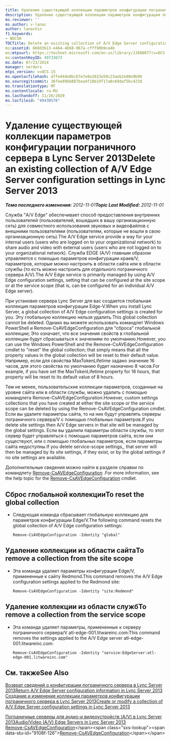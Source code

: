 ```yaml
---
title: Удаление существующей коллекции параметров конфигурации пограничного сервера/V
description: Удаление существующей коллекции параметров конфигурации пограничного сервера.
ms.reviewer: ''
ms.author: v-lanac
author: lanachin
f1.keywords:
- NOCSH
TOCTitle: Delete an existing collection of A/V Edge Server configuration settings
ms:assetid: 668d3613-e464-4b68-967a-cfff90b9ce4b
ms:mtpsurl: https://technet.microsoft.com/en-us/library/JJ688077(v=OCS.15)
ms:contentKeyID: 49733673
ms.date: 07/23/2014
manager: serdars
mtps_version: v=OCS.15
ms.openlocfilehash: d7fe444e8bcb7e7e8e2633e59c23aeb2e80e9b98
ms.sourcegitcommit: 36fee89bb887bea4f18b19f17a8c69daf5bc423d
ms.translationtype: MT
ms.contentlocale: ru-RU
ms.lasthandoff: 11/26/2020
ms.locfileid: "49430576"
---
```

# <a name="delete-an-existing-collection-of-av-edge-server-configuration-settings-in-lync-server-2013"></a><span data-ttu-id="9108f-103">Удаление существующей коллекции параметров конфигурации пограничного сервера в Lync Server 2013</span><span class="sxs-lookup"><span data-stu-id="9108f-103">Delete an existing collection of A/V Edge Server configuration settings in Lync Server 2013</span></span>

<div data-xmlns="http://www.w3.org/1999/xhtml">

<div class="topic" data-xmlns="http://www.w3.org/1999/xhtml" data-msxsl="urn:schemas-microsoft-com:xslt" data-cs="https://msdn.microsoft.com/">

<div data-asp="https://msdn2.microsoft.com/asp">



</div>

<div id="mainSection">

<div id="mainBody"><span data-ttu-id="9108f-104">

<span> </span></span><span class="sxs-lookup"><span data-stu-id="9108f-104">

<span> </span></span></span>

<span data-ttu-id="9108f-105">_**Тема последнего изменения:** 2012-11-01_</span><span class="sxs-lookup"><span data-stu-id="9108f-105">_**Topic Last Modified:** 2012-11-01_</span></span>

<span data-ttu-id="9108f-106">Служба "A/V Edge" обеспечивает способ предоставления внутренних пользователей (пользователей, вошедших в вашу организационную сеть) для совместного использования звуковых и видеофайлов с внешними пользователями (пользователям, которые не вошли в свою организационную сеть).</span><span class="sxs-lookup"><span data-stu-id="9108f-106">The A/V Edge service provide a way for your internal users (users who are logged on to your organizational network) to share audio and video with external users (users who are not logged on to your organizational network).</span></span> <span data-ttu-id="9108f-107">Служба EDGE (A/V) главным образом управляется с помощью параметров конфигурации краев/V, параметров, которые можно настроить в области сайта или в области службы (то есть можно настроить для отдельного пограничного сервера A/V).</span><span class="sxs-lookup"><span data-stu-id="9108f-107">The A/V Edge service is primarily managed by using A/V Edge configuration settings, setting that can be configured at the site scope or at the service scope (that is, can be configured for an individual A/V Edge server).</span></span>

<span data-ttu-id="9108f-108">При установке сервера Lync Server для вас создается глобальная коллекция параметров конфигурации Edge-V.</span><span class="sxs-lookup"><span data-stu-id="9108f-108">When you install Lync Server, a global collection of A/V Edge configuration settings is created for you.</span></span> <span data-ttu-id="9108f-109">Эту глобальную коллекцию нельзя удалить.</span><span class="sxs-lookup"><span data-stu-id="9108f-109">This global collection cannot be deleted.</span></span> <span data-ttu-id="9108f-110">Однако вы можете использовать командлет Windows PowerShell и Remove-CsAVEdgeConfiguration для "сброса" глобальной коллекции; Это означает, что все значения свойств в глобальной коллекции будут сбрасываться к значениям по умолчанию.</span><span class="sxs-lookup"><span data-stu-id="9108f-110">However, you can use the Windows PowerShell and the Remove-CsAVEdgeConfiguration cmdlet to "reset" the global collection; that simply means that all the property values in the global collection will be reset to their default value.</span></span> <span data-ttu-id="9108f-111">Например, если для свойства MaxTokenLifetime задано значение 16 часов, для этого свойства по умолчанию будет назначено 8 часов.</span><span class="sxs-lookup"><span data-stu-id="9108f-111">For example, if you have set the MaxTokenLifetime property for 16 hours, that property will be reset to its default value of 8 hours.</span></span>

<span data-ttu-id="9108f-112">Тем не менее, пользовательские коллекции параметров, созданные на уровне сайта или в области службы, можно удалить с помощью командлета Remove-CsAVEdgeConfiguration.</span><span class="sxs-lookup"><span data-stu-id="9108f-112">However, custom settings collections that you have created at either the site scope or the service scope can be deleted by using the Remove-CsAVEdgeConfiguration cmdlet.</span></span> <span data-ttu-id="9108f-113">Если вы удалите параметры сайта, то на них будут управлять серверы пограничного сервера/V с помощью глобальных параметров.</span><span class="sxs-lookup"><span data-stu-id="9108f-113">If you delete site settings then A/V Edge servers in that site will be managed by the global settings.</span></span> <span data-ttu-id="9108f-114">Если вы удалили параметры области службы, то этот сервер будет управляться с помощью параметров сайта, если они существуют, или с помощью глобальных параметров, если параметры сайта недоступны.</span><span class="sxs-lookup"><span data-stu-id="9108f-114">If you delete service-scope settings,, that server will then be managed by its site settings, if they exist, or by the global settings if no site settings are available.</span></span>

<span data-ttu-id="9108f-115">Дополнительные сведения можно найти в разделе справки по командлету [Remove-CsAVEdgeConfiguration](https://technet.microsoft.com/library/Gg398786(v=OCS.15)) .</span><span class="sxs-lookup"><span data-stu-id="9108f-115">For more information, see the help topic for the [Remove-CsAVEdgeConfiguration](https://technet.microsoft.com/library/Gg398786(v=OCS.15)) cmdlet.</span></span>

<div>

## <a name="to-reset-the-global-collection"></a><span data-ttu-id="9108f-116">Сброс глобальной коллекции</span><span class="sxs-lookup"><span data-stu-id="9108f-116">To reset the global collection</span></span>

  - <span data-ttu-id="9108f-117">Следующая команда сбрасывает глобальную коллекцию для параметров конфигурации Edge/V.</span><span class="sxs-lookup"><span data-stu-id="9108f-117">The following command resets the global collection of A/V Edge configuration settings:</span></span>
    
        Remove-CsAVEdgeConfiguration -Identity "global"

</div>

<div>

## <a name="to-remove-a-collection-from-the-site-scope"></a><span data-ttu-id="9108f-118">Удаление коллекции из области сайта</span><span class="sxs-lookup"><span data-stu-id="9108f-118">To remove a collection from the site scope</span></span>

  - <span data-ttu-id="9108f-119">Эта команда удаляет параметры конфигурации Edge/V, примененные к сайту Redmond.</span><span class="sxs-lookup"><span data-stu-id="9108f-119">This command removes the A/V Edge configuration settings applied to the Redmond site:</span></span>
    
        Remove-CsAVEdgeConfiguration -Identity "site:Redmond"

</div>

<div>

## <a name="to-remove-a-collection-from-the-service-scope"></a><span data-ttu-id="9108f-120">Удаление коллекции из области служб</span><span class="sxs-lookup"><span data-stu-id="9108f-120">To remove a collection from the service scope</span></span>

  - <span data-ttu-id="9108f-121">Эта команда удаляет параметры, примененные к серверу пограничного сервера/V atl-edge-001.litwareinc.com:</span><span class="sxs-lookup"><span data-stu-id="9108f-121">This command removes the settings applied to the A/V Edge server atl-edge-001.litwareinc.com:</span></span>
    
        Remove-CsAVEdgeConfiguration -Identity "service:EdgeServer:atl-edge-001.litwareinc.com"

</div>

<div>

## <a name="see-also"></a><span data-ttu-id="9108f-122">См. также</span><span class="sxs-lookup"><span data-stu-id="9108f-122">See Also</span></span>


[<span data-ttu-id="9108f-123">Возврат сведений о конфигурации пограничного сервера в Lync Server 2013</span><span class="sxs-lookup"><span data-stu-id="9108f-123">Return A/V Edge Server configuration information in Lync Server 2013</span></span>](lync-server-2013-return-a-v-edge-server-configuration-information.md)  
[<span data-ttu-id="9108f-124">Создание и изменение коллекции параметров конфигурации пограничного сервера в Lync Server 2013</span><span class="sxs-lookup"><span data-stu-id="9108f-124">Create or modify a collection of A/V Edge Server configuration settings in Lync Server 2013</span></span>](lync-server-2013-create-or-modify-a-collection-of-a-v-edge-server-configuration-settings.md)  


[<span data-ttu-id="9108f-125">Пограничные серверы для аудио-и видеоустройств (A/V) в Lync Server 2013</span><span class="sxs-lookup"><span data-stu-id="9108f-125">Audio/Video (A/V) Edge Servers in Lync Server 2013</span></span>](lync-server-2013-audio-video-a-v-edge-servers.md)  
<span data-ttu-id="9108f-126">[Remove-CsAVEdgeConfiguration](https://technet.microsoft.com/library/Gg398786(v=OCS.15))</span><span class="sxs-lookup"><span data-stu-id="9108f-126">[Remove-CsAVEdgeConfiguration](https://technet.microsoft.com/library/Gg398786(v=OCS.15))</span></span>  
  

<span data-ttu-id="9108f-127"></div>

</div>

<span> </span>

</div>

</div>

</span><span class="sxs-lookup"><span data-stu-id="9108f-127"></div>

</div>

<span> </span>

</div>

</div>

</span></span></div>

